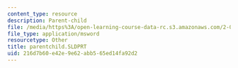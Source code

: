 ```yaml
---
content_type: resource
description: Parent-child
file: /media/https%3A/open-learning-course-data-rc.s3.amazonaws.com/2-000-how-and-why-machines-work-spring-2002/216d7b60e42e9e62abb565ed14fa92d2_parentchild.SLDPRT
file_type: application/msword
resourcetype: Other
title: parentchild.SLDPRT
uid: 216d7b60-e42e-9e62-abb5-65ed14fa92d2
---
```

